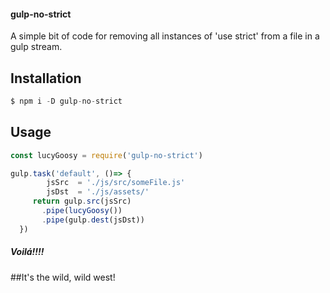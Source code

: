 #### gulp-no-strict
A simple bit of code for removing all instances of 'use strict' from a file in
a gulp stream.

## Installation
```C
$ npm i -D gulp-no-strict
```
## Usage
```JavaScript
const lucyGoosy = require('gulp-no-strict')

gulp.task('default', ()=> {
        jsSrc  = './js/src/someFile.js'
        jsDst  = './js/assets/'
     return gulp.src(jsSrc)
       .pipe(lucyGoosy())
       .pipe(gulp.dest(jsDst))
  })
```

##### Voilá!!!!
##It's the wild, wild west!

